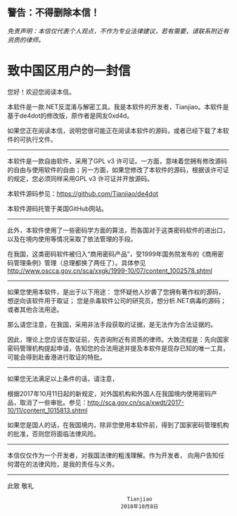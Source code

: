 ## **警告：不得删除本信！** ##

*免责声明：本信仅代表个人观点，不作为专业法律建议，若有需要，请联系附近有资质的律师。*

# 致中国区用户的一封信 #

您好！欢迎您阅读本信。

本软件是一款.NET反混淆与解密工具。我是本软件的开发者，Tianjiao。本软件是基于de4dot的修改版，原作者是网友0xd4d。

如果您正在阅读本信，说明您很可能正在阅读本软件的源码，或者已经下载了本软件的可执行文件。

----------

本软件是一款自由软件，采用了GPL v3 许可证。一方面，意味着您拥有修改源码的自由与使用软件的自由；另一方面，如果您修改了本软件的源码，根据该许可证的规定，您必须同样采用GPL v3 许可证并开放源码。

本软件源码参见：https://github.com/Tianjiao/de4dot

本软件源码托管于美国GitHub网站。

----------

此外，本软件使用了一些密码学方面的算法，而各国对于这类密码软件的进出口，以及在境内使用等情况采取了依法管理的手段。

在我国，这类密码软件被归入“商用密码产品”，受1999年国务院发布的《商用密码管理条例》管理（总理都换了两任了）。具体参见 http://www.oscca.gov.cn/sca/xxgk/1999-10/07/content_1002578.shtml 

----------

如果您使用本软件，是出于以下用途：
您怀疑他人抄袭了您拥有著作权的源码，想逆向该软件用于取证；
您是杀毒软件公司的研究员，想分析.NET病毒的源码；
或者其他合法用途。

那么请您注意，在我国，采用非法手段获取的证据，是无法作为合法证据的。

因此，理论上您应该在取证前，先咨询附近有资质的律师。大致流程是：先向国家密码管理机构提起申请，告知您的合法用途并提及本软件是现存已知的唯一工具，可能会得到赴香港进行取证的特批。

----------

如果您无法满足以上条件的话，请注意，

根据2017年10月11日起的新规定，对外国机构和外国人在我国境内使用密码产品，取消了一些审批。参见：http://sca.gov.cn/sca/xwdt/2017-10/11/content_1015813.shtml

如果您是国人的话，在我国境内，除非您使用本软件前，得到了国家密码管理机构的批准，否则您将面临法律风险。

----------

本信仅仅作为一个开发者，对我国法律的粗浅理解。作为开发者，
向用户告知任何潜在的法律风险，是我的责任与义务。

----------
  
   此致
敬礼
                                         
                                          Tianjiao
                                        2018年10月8日




